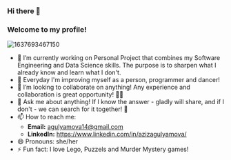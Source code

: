 ### Hi there 👋
### Welcome to my profile!


![1637693467150](https://user-images.githubusercontent.com/60637918/147042748-a405bd48-3da3-4f83-84c7-e5a3f3fc26ba.jpeg)


- 🔭 I’m currently working on Personal Project that combines my Software Engineering and Data Science skills. The purpose is to sharpen what I already know and learn what I don't.
- 🌱 Everyday I'm improving myself as a person, programmer and dancer!
- 👯 I’m looking to collaborate on anything! Any experience and collaboration is great opportunity! 🙌🏻
- 💬 Ask me about anything! If I know the answer - gladly will share, and if I don't - we can search for it together! 🤝
- 📫 How to reach me: 
     - **Email:** agulyamova14@gmail.com
     - **LinkedIn:** https://www.linkedin.com/in/azizagulyamova/
- 😄 Pronouns: she/her
- ⚡ Fun fact: I love Lego, Puzzels and Murder Mystery games!


